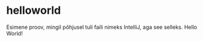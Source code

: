 # helloworld
Esimene proov, mingil põhjusel tuli faili nimeks IntelliJ, aga see selleks. Hello World!
